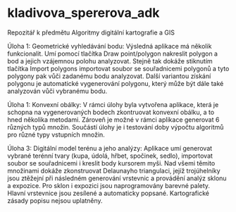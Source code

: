 # kladivova_spererova_adk
Repozitář k předmětu Algoritmy digitální kartografie a GIS

Úloha 1: Geometrické vyhledávání bodu:
Výsledná aplikace má několik funkcionalit. 
Umí pomocí tlačítka Draw point/polygon nakreslit polygon a bod a jejich vzájemnou polohu analyzovat. 
Stejně tak dokáže stiknutím tlačítka Import polygons importovat soubor se souřadnicemi polygonů a 
tyto polygony pak vůči zadanému bodu analyzovat. Další variantou získání polygonu je automatické vygenerování polygonu, 
který může být dále také analyzován vůči vybranému bodu. 

Úloha 1: Konvexní obálky:
V rámci úlohy byla vytvořena aplikace, která je schopna na vygenerovaných bodech zkontruovat konvexní obálku, a to hned několika metodami. Zároveň je možné v rámci aplikace generovat 6 různých typů množin. Součástí úlohy je i testování doby výpočtu algoritmů pro různé typy vstupních množin. 

Úloha 3: Digitální model terénu a jeho analýzy:
Aplikace umí generovat vybrané terénní tvary (kupa, údolá, hřbet, spočinek, sedlo), importovat soubor se souřadnicemi i kreslit body kursorem myši. Nad všemi těmito množinami dokáže zkonstruovat Delaunayho triangulaci, jejíž trojúhelníky jsou ztěžejní při následném generování vrstevnic a provádění analýz sklonu a expozice. Pro sklon i expozici jsou naprogramovány barevné palety. Hlavní vrstevnice jsou zesílené a automaticky popsané. Kartografické zásady popisu nejsou uplatněny.
